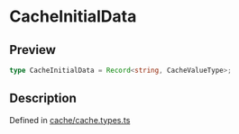 
      
# CacheInitialData

<div class="api-docs__section" data-reactroot="">

## Preview

</div><div class="api-docs__preview type single" data-reactroot="">

```ts
type CacheInitialData = Record<string, CacheValueType>;
```

</div><div class="api-docs__section" data-reactroot="">

## Description

</div><div class="api-docs__description" data-reactroot=""><span class="api-docs__do-not-parse">



</span></div><div class="api-docs__definition" data-reactroot="">

Defined in [cache/cache.types.ts](https://github.com/BetterTyped/hyper-fetch/blob/089b54eb/packages/core/src/cache/cache.types.ts#L56)

</div>